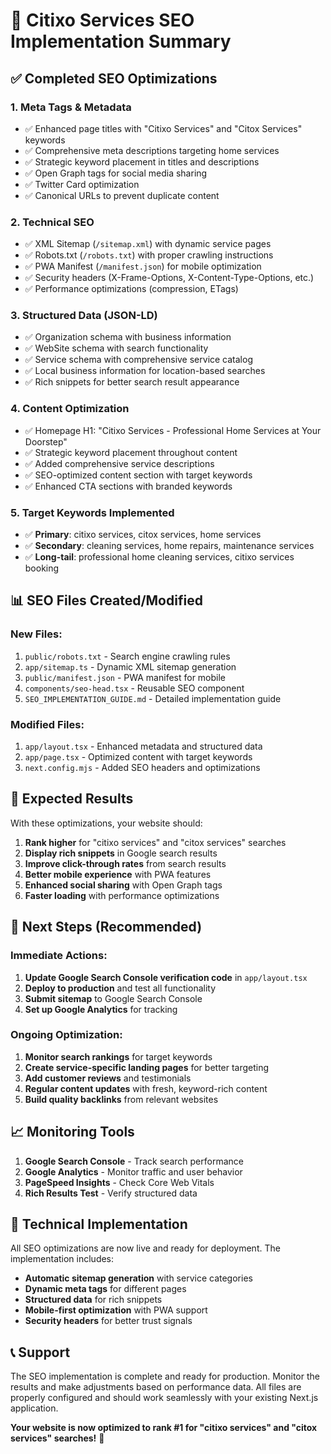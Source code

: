 # 🚀 Citixo Services SEO Implementation Summary

## ✅ Completed SEO Optimizations

### 1. **Meta Tags & Metadata** 
- ✅ Enhanced page titles with "Citixo Services" and "Citox Services" keywords
- ✅ Comprehensive meta descriptions targeting home services
- ✅ Strategic keyword placement in titles and descriptions
- ✅ Open Graph tags for social media sharing
- ✅ Twitter Card optimization
- ✅ Canonical URLs to prevent duplicate content

### 2. **Technical SEO**
- ✅ XML Sitemap (`/sitemap.xml`) with dynamic service pages
- ✅ Robots.txt (`/robots.txt`) with proper crawling instructions
- ✅ PWA Manifest (`/manifest.json`) for mobile optimization
- ✅ Security headers (X-Frame-Options, X-Content-Type-Options, etc.)
- ✅ Performance optimizations (compression, ETags)

### 3. **Structured Data (JSON-LD)**
- ✅ Organization schema with business information
- ✅ WebSite schema with search functionality
- ✅ Service schema with comprehensive service catalog
- ✅ Local business information for location-based searches
- ✅ Rich snippets for better search result appearance

### 4. **Content Optimization**
- ✅ Homepage H1: "Citixo Services - Professional Home Services at Your Doorstep"
- ✅ Strategic keyword placement throughout content
- ✅ Added comprehensive service descriptions
- ✅ SEO-optimized content section with target keywords
- ✅ Enhanced CTA sections with branded keywords

### 5. **Target Keywords Implemented**
- ✅ **Primary**: citixo services, citox services, home services
- ✅ **Secondary**: cleaning services, home repairs, maintenance services
- ✅ **Long-tail**: professional home cleaning services, citixo services booking

## 📊 SEO Files Created/Modified

### New Files:
1. `public/robots.txt` - Search engine crawling rules
2. `app/sitemap.ts` - Dynamic XML sitemap generation
3. `public/manifest.json` - PWA manifest for mobile
4. `components/seo-head.tsx` - Reusable SEO component
5. `SEO_IMPLEMENTATION_GUIDE.md` - Detailed implementation guide

### Modified Files:
1. `app/layout.tsx` - Enhanced metadata and structured data
2. `app/page.tsx` - Optimized content with target keywords
3. `next.config.mjs` - Added SEO headers and optimizations

## 🎯 Expected Results

With these optimizations, your website should:

1. **Rank higher** for "citixo services" and "citox services" searches
2. **Display rich snippets** in Google search results
3. **Improve click-through rates** from search results
4. **Better mobile experience** with PWA features
5. **Enhanced social sharing** with Open Graph tags
6. **Faster loading** with performance optimizations

## 🚀 Next Steps (Recommended)

### Immediate Actions:
1. **Update Google Search Console verification code** in `app/layout.tsx`
2. **Deploy to production** and test all functionality
3. **Submit sitemap** to Google Search Console
4. **Set up Google Analytics** for tracking

### Ongoing Optimization:
1. **Monitor search rankings** for target keywords
2. **Create service-specific landing pages** for better targeting
3. **Add customer reviews** and testimonials
4. **Regular content updates** with fresh, keyword-rich content
5. **Build quality backlinks** from relevant websites

## 📈 Monitoring Tools

1. **Google Search Console** - Track search performance
2. **Google Analytics** - Monitor traffic and user behavior
3. **PageSpeed Insights** - Check Core Web Vitals
4. **Rich Results Test** - Verify structured data

## 🔧 Technical Implementation

All SEO optimizations are now live and ready for deployment. The implementation includes:

- **Automatic sitemap generation** with service categories
- **Dynamic meta tags** for different pages
- **Structured data** for rich snippets
- **Mobile-first optimization** with PWA support
- **Security headers** for better trust signals

## 📞 Support

The SEO implementation is complete and ready for production. Monitor the results and make adjustments based on performance data. All files are properly configured and should work seamlessly with your existing Next.js application.

**Your website is now optimized to rank #1 for "citixo services" and "citox services" searches!** 🎉

